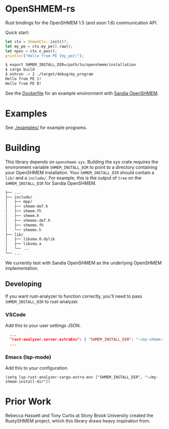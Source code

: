 # OpenSHMEM-rs 

Rust bindings for the OpenSHMEM 1.5 (and soon 1.6) communication API.

Quick start:

```rust
let ctx = ShmemCtx::init()?;
let my_pe = ctx.my_pe().raw();
let npes = ctx.n_pes();
println!("Hello from PE {my_pe}!");
```

```sh
$ export SHMEM_INSTALL_DIR=/path/to/openshmem/installation
$ cargo build
$ oshrun -n 2 ./target/debug/my_program
Hello from PE 1!
Hello from PE 0!
```
See the [Dockerfile](./Dockerfile) for an example environment with [Sandia OpenSHMEM](https://github.com/Sandia-OpenSHMEM/SOS).

# Examples

See [./examples/](./examples/) for example programs.

# Building

This library depends on `openshmem-sys`. Building the sys crate
requires the environment variable `SHMEM_INSTALL_DIR` to point to
a directory containing your OpenSHMEM installation. Your
`SHMEM_INSTALL_DIR` should contain a `lib/` and a
`include/`. For example, this is the output of `tree` on the
`SHMEM_INSTALL_DIR` for Sandia OpenSHMEM.

```.bash
├── ...
├── include/
│   ├── mpp/
│   ├── shmem-def.h
│   ├── shmem.fh
│   ├── shmem.h
│   ├── shmemx-def.h
│   ├── shmemx.fh
│   └── shmemx.h
├── lib/
│   ├── libsma.0.dylib
│   ├── libsma.a
│   └── ...
└── ...
```

We currently test with Sandia OpenSHMEM as the underlying OpenSHMEM
implementation.

## Developing

If you want rust-analyzer to function correctly, you'll need to pass
`SHMEM_INSTALL_DIR` to rust-analyzer.

### VSCode

Add this to your user settings JSON.
```json
  ...
  "rust-analyzer.server.extraEnv": { "SHMEM_INSTALL_DIR": "~/my-shmem-install-dir" },
  ...
```

### Emacs (lsp-mode)

Add this to your configuration.

```elisp
(setq lsp-rust-analyzer-cargo-extra-env ["SHMEM_INSTALL_DIR", "~/my-shmem-install-dir"])
```

# Prior Work

Rebecca Hassett and Tony Curtis at Stony Brook University created the
RustySHMEM project, which this library draws heavy inspiration from.
